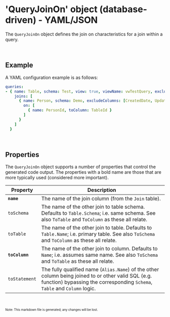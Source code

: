 # 'QueryJoinOn' object (database-driven) - YAML/JSON

The `QueryJoinOn` object defines the join on characteristics for a join within a query.

<br/>

## Example

A YAML configuration example is as follows:
``` yaml
queries:
- { name: Table, schema: Test, view: true, viewName: vwTestQuery, excludeColumns: [CreatedBy, UpdatedBy], permission: TestSec,
    joins: [
      { name: Person, schema: Demo, excludeColumns: [CreatedDate, UpdatedDate], aliasColumns: [RowVersion ^ RowVersionP],
        on: [
          { name: PersonId, toColumn: TableId }
        ]
      }
    ]
  }
```

<br/>

## Properties
The `QueryJoinOn` object supports a number of properties that control the generated code output. The properties with a bold name are those that are more typically used (considered more important).

Property | Description
-|-
**`name`** | The name of the join column (from the `Join` table).
`toSchema` | The name of the other join to table schema. Defaults to `Table.Schema`; i.e. same schema. See also `ToTable` and `ToColumn` as these all relate.
`toTable` | The name of the other join to table. Defaults to `Table.Name`; i.e. primary table. See also `ToSchema` and `ToColumn` as these all relate.
**`toColumn`** | The name of the other join to column. Defaults to `Name`; i.e. assumes same name. See also `ToSchema` and `ToTable` as these all relate.
`toStatement` | The fully qualified name (`Alias.Name`) of the other column being joined to or other valid SQL (e.g. function) bypassing the corresponding `Schema`, `Table` and `Column` logic.

<br/>

<sub><sup>Note: This markdown file is generated; any changes will be lost.</sup></sub>

